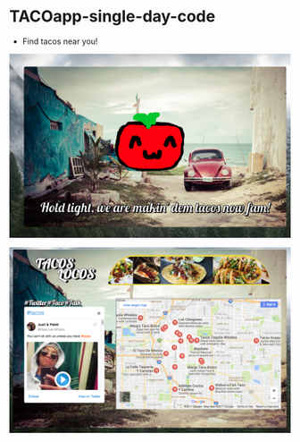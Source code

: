 
# TACOapp-single-day-code

* Find tacos near you!

![Splash](/1.png?raw=true "Splash Screen")

![Main](/2.png?raw=true "Main App")
